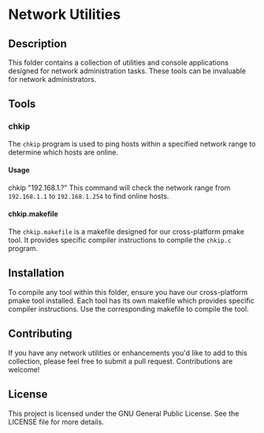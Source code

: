 # Network Utilities

## Description
This folder contains a collection of utilities and console applications designed for network administration tasks. These tools can be invaluable for network administrators.

## Tools

### chkip
The `chkip` program is used to ping hosts within a specified network range to determine which hosts are online.

#### Usage
chkip "192.168.1.?"
This command will check the network range from `192.168.1.1` to `192.168.1.254` to find online hosts.

#### chkip.makefile
The `chkip.makefile` is a makefile designed for our cross-platform pmake tool. It provides specific compiler instructions to compile the `chkip.c` program.

## Installation
To compile any tool within this folder, ensure you have our cross-platform pmake tool installed. Each tool has its own makefile which provides specific compiler instructions. Use the corresponding makefile to compile the tool.

## Contributing
If you have any network utilities or enhancements you'd like to add to this collection, please feel free to submit a pull request. Contributions are welcome!

## License
This project is licensed under the GNU General Public License. See the LICENSE file for more details.

